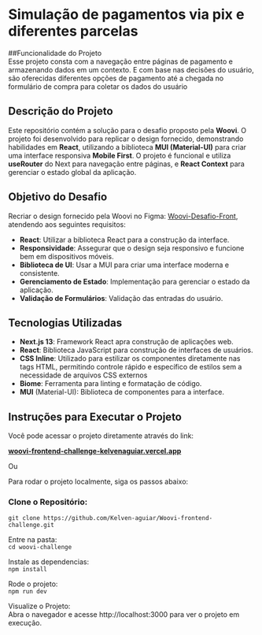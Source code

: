 # Simulação de pagamentos via pix e diferentes parcelas

##Funcionalidade do Projeto  
Esse projeto consta com a navegação entre páginas de pagamento e armazenando dados em um contexto. E com base nas decisões do usuário, são oferecidas diferentes opções de pagamento até a chegada no formulário de compra para coletar os dados do usuário

## Descrição do Projeto
Este repositório contém a solução para o desafio proposto pela **Woovi**. O projeto foi desenvolvido para replicar o design fornecido, demonstrando habilidades em **React**, utilizando a biblioteca **MUI (Material-UI)** para criar uma interface responsiva **Mobile First**. O projeto é funcional e utiliza **useRouter** do Next para navegação entre páginas, e **React Context** para gerenciar o estado global da aplicação.

## Objetivo do Desafio
Recriar o design fornecido pela Woovi no Figma: [Woovi-Desafio-Front](https://www.figma.com/design/hv1LgD7oNrtlmfWgKBG6PF/Woovi-Desafio-Front?node-id=0-1&t=E3GdukMimd3q91j2-0), atendendo aos seguintes requisitos:

- **React**: Utilizar a biblioteca React para a construção da interface.
- **Responsividade**: Assegurar que o design seja responsivo e funcione bem em dispositivos móveis.
- **Biblioteca de UI**: Usar a MUI para criar uma interface moderna e consistente.
- **Gerenciamento de Estado**: Implementação para gerenciar o estado da aplicação.
- **Validação de Formulários**: Validação das entradas do usuário.

## Tecnologias Utilizadas
- **Next.js 13**:  Framework React apra construção de aplicações web.
- **React**:  Biblioteca JavaScript para construção de interfaces de usuários.
- **CSS Inline**:  Utilizado para estilizar os componentes diretamente nas tags HTML, permitindo controle rápido e específico de estilos sem a necessidade de arquivos CSS externos
- **Biome**: Ferramenta para linting e formatação de código.
- **MUI** (Material-UI): Biblioteca de componentes para a interface.



## Instruções para Executar o Projeto

Você pode acessar o projeto diretamente através do link:  

**[woovi-frontend-challenge-kelvenaguiar.vercel.app](https://woovi-frontend-challenge-kelvenaguiar.vercel.app)**

Ou

Para rodar o projeto localmente, siga os passos abaixo:

### Clone o Repositório:

`git clone https://github.com/Kelven-aguiar/Woovi-frontend-challenge.git` 

Entre na pasta:  
`cd woovi-challenge`  

Instale as dependencias:  
`npm install`  

Rode o projeto:  
`npm run dev`

Visualize o Projeto:  
Abra o navegador e acesse http://localhost:3000 para ver o projeto em execução.
